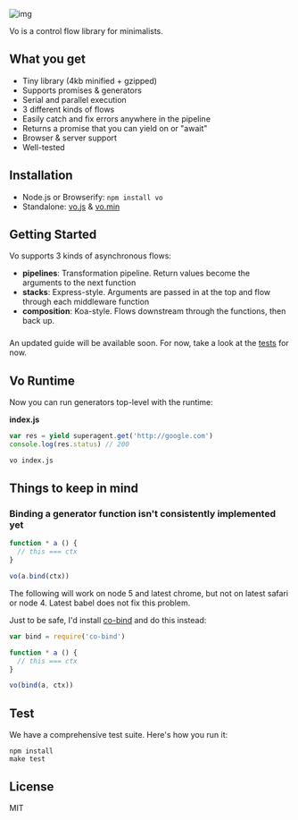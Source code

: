 
![img](https://cldup.com/GbKb42jNdt.png)

Vo is a control flow library for minimalists.

## What you get

- Tiny library (4kb minified + gzipped)
- Supports promises & generators
- Serial and parallel execution
- 3 different kinds of flows
- Easily catch and fix errors anywhere in the pipeline
- Returns a promise that you can yield on or "await"
- Browser & server support
- Well-tested

## Installation

- Node.js or Browserify: `npm install vo`
- Standalone: [vo.js](dist/vo.js) & [vo.min](dist/vo.min.js)

## Getting Started

Vo supports 3 kinds of asynchronous flows:

- **pipelines**: Transformation pipeline. Return values become the arguments to the next function
- **stacks**: Express-style. Arguments are passed in at the top and flow through each middleware function
- **composition**: Koa-style. Flows downstream through the functions, then back up.

###

An updated guide will be available soon. For now, take a look at the [tests](test/) for now.

## Vo Runtime

Now you can run generators top-level with the runtime:

**index.js**

```js
var res = yield superagent.get('http://google.com')
console.log(res.status) // 200
```

```bash
vo index.js
```

## Things to keep in mind

### Binding a generator function isn't consistently implemented yet

```js
function * a () {
  // this === ctx
}

vo(a.bind(ctx))
```

The following will work on node 5 and latest chrome, but not on latest safari or node 4. Latest babel does not fix this problem.

Just to be safe, I'd install [co-bind](https://github.com/vdemedes/co-bind) and do this instead:

```js
var bind = require('co-bind')

function * a () {
  // this === ctx
}

vo(bind(a, ctx))
```

## Test

We have a comprehensive test suite. Here's how you run it:

```
npm install
make test
```

## License

MIT
